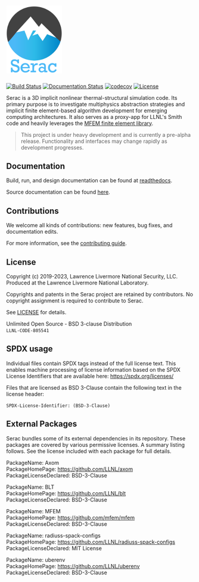 # <img src="/share/serac/logo/serac-logo-blue.png?raw=true" width="150" alt="Serac"/>

[![Build
Status](https://dev.azure.com/llnl-serac/serac/_apis/build/status/LLNL.serac?branchName=develop)](https://dev.azure.com/llnl-serac/serac/_build/latest?definitionId=1&branchName=develop)
[![Documentation Status](https://readthedocs.org/projects/serac/badge/?version=latest)](https://serac.readthedocs.io/en/latest/?badge=latest)
[![codecov](https://codecov.io/gh/LLNL/serac/branch/develop/graph/badge.svg?token=DO4KFMPNM0)](https://codecov.io/gh/LLNL/serac)
[![License](https://img.shields.io/badge/license-BSD%203--Clause-blue.svg)](./LICENSE)

Serac is a 3D implicit nonlinear thermal-structural simulation code. Its primary purpose is to investigate multiphysics 
abstraction strategies and implicit finite element-based algorithm development for emerging computing architectures. 
It also serves as a proxy-app for LLNL's Smith code and heavily leverages the [MFEM finite element library](https://mfem.org/).

> This project is under heavy development and is currently a pre-alpha release. Functionality and interfaces may change rapidly
> as development progresses.

Documentation
------

Build, run, and design documentation can be found at [readthedocs](https://serac.readthedocs.io).

Source documentation can be found [here](https://serac.readthedocs.io/en/latest/doxygen/html/index.html).

Contributions
-------------

We welcome all kinds of contributions: new features, bug fixes, and documentation edits.

For more information, see the [contributing guide](./CONTRIBUTING.md).

License
-------

Copyright (c) 2019-2023, Lawrence Livermore National Security, LLC. 
Produced at the Lawrence Livermore National Laboratory.

Copyrights and patents in the Serac project are retained by contributors.
No copyright assignment is required to contribute to Serac.

See [LICENSE](./LICENSE) for details.

Unlimited Open Source - BSD 3-clause Distribution  
`LLNL-CODE-805541`

SPDX usage
-----------

Individual files contain SPDX tags instead of the full license text.
This enables machine processing of license information based on the SPDX
License Identifiers that are available here: https://spdx.org/licenses/

Files that are licensed as BSD 3-Clause contain the following
text in the license header:

    SPDX-License-Identifier: (BSD-3-Clause)

External Packages
-----------------

Serac bundles some of its external dependencies in its repository.  These
packages are covered by various permissive licenses.  A summary listing
follows.  See the license included with each package for full details.


[//]: # (Note: The spaces at the end of each line below add line breaks)

PackageName: Axom  
PackageHomePage: https://github.com/LLNL/axom  
PackageLicenseDeclared: BSD-3-Clause  

PackageName: BLT  
PackageHomePage: https://github.com/LLNL/blt  
PackageLicenseDeclared: BSD-3-Clause  

PackageName: MFEM  
PackageHomePage: https://github.com/mfem/mfem  
PackageLicenseDeclared: BSD-3-Clause  

PackageName: radiuss-spack-configs  
PackageHomePage: https://github.com/LLNL/radiuss-spack-configs  
PackageLicenseDeclared: MIT License

PackageName: uberenv  
PackageHomePage: https://github.com/LLNL/uberenv  
PackageLicenseDeclared: BSD-3-Clause  
